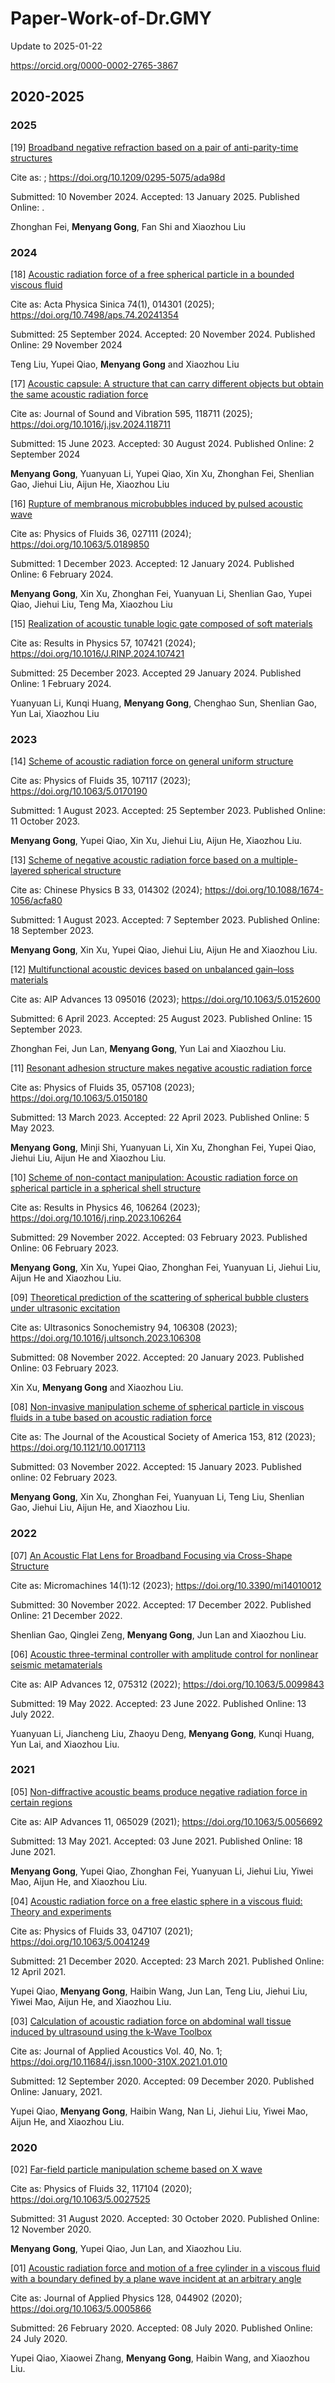 # Paper-Work-of-Dr.GMY

Update to 2025-01-22

https://orcid.org/0000-0002-2765-3867

## 2020-2025

### 2025
[19] [Broadband negative refraction based on a pair of anti-parity-time structures](https://doi.org/10.1209/0295-5075/ada98d)

Cite as: ; https://doi.org/10.1209/0295-5075/ada98d

Submitted: 10 November 2024. Accepted: 13 January 2025. Published Online: .

Zhonghan Fei, **Menyang Gong**, Fan Shi and Xiaozhou Liu

### 2024
[18] [Acoustic radiation force of a free spherical particle in a bounded viscous fluid](https://doi.org/10.7498/aps.74.20241354)

Cite as: Acta Physica Sinica 74(1), 014301 (2025); https://doi.org/10.7498/aps.74.20241354

Submitted: 25 September 2024. Accepted: 20 November 2024. Published Online: 29 November 2024

Teng Liu, Yupei Qiao, **Menyang Gong** and Xiaozhou Liu

[17] [Acoustic capsule: A structure that can carry different objects but obtain the same acoustic radiation force](https://doi.org/10.1016/j.jsv.2024.118711)

Cite as: Journal of Sound and Vibration 595, 118711 (2025); https://doi.org/10.1016/j.jsv.2024.118711

Submitted: 15 June 2023. Accepted: 30 August 2024. Published Online: 2 September 2024

**Menyang Gong**, Yuanyuan Li, Yupei Qiao, Xin Xu, Zhonghan Fei, Shenlian Gao, Jiehui Liu, Aijun He, Xiaozhou Liu

[16] [Rupture of membranous microbubbles induced by pulsed acoustic wave](https://doi.org/10.1063/5.0189850)

Cite as: Physics of Fluids 36, 027111 (2024); https://doi.org/10.1063/5.0189850

Submitted: 1 December 2023. Accepted: 12 January 2024. Published Online: 6 February 2024.

**Menyang Gong**, Xin Xu, Zhonghan Fei, Yuanyuan Li, Shenlian Gao, Yupei Qiao, Jiehui Liu, Teng Ma, Xiaozhou Liu

[15] [Realization of acoustic tunable logic gate composed of soft materials](https://doi.org/10.1016/J.RINP.2024.107421)

Cite as: Results in Physics 57, 107421 (2024); https://doi.org/10.1016/J.RINP.2024.107421

Submitted: 25 December 2023. Accepted 29 January 2024. Published Online: 1 February 2024.

Yuanyuan Li, Kunqi Huang, **Menyang Gong**, Chenghao Sun, Shenlian Gao, Yun Lai, Xiaozhou Liu

### 2023
[14] [Scheme of acoustic radiation force on general uniform structure](https://doi.org/10.1063/5.0170190)

Cite as: Physics of Fluids 35, 107117 (2023); https://doi.org/10.1063/5.0170190

Submitted: 1 August 2023. Accepted: 25 September 2023. Published Online: 11 October 2023.

**Menyang Gong**, Yupei Qiao, Xin Xu, Jiehui Liu, Aijun He, Xiaozhou Liu.

[13] [Scheme of negative acoustic radiation force based on a multiple-layered spherical structure](https://doi.org/10.1088/1674-1056/acfa80)

Cite as: Chinese Physics B 33, 014302 (2024); https://doi.org/10.1088/1674-1056/acfa80

Submitted: 1 August 2023. Accepted: 7 September 2023. Published Online: 18 September 2023.

**Menyang Gong**, Xin Xu, Yupei Qiao, Jiehui Liu, Aijun He and Xiaozhou Liu.

[12] [Multifunctional acoustic devices based on unbalanced gain–loss materials](https://doi.org/10.1063/5.0152600)

Cite as: AIP Advances 13 095016 (2023); https://doi.org/10.1063/5.0152600

Submitted: 6 April 2023. Accepted: 25 August 2023. Published Online: 15 September 2023.

Zhonghan Fei, Jun Lan, **Menyang Gong**, Yun Lai and Xiaozhou Liu.

[11] [Resonant adhesion structure makes negative acoustic radiation force](https://doi.org/10.1063/5.0150180)

Cite as: Physics of Fluids 35, 057108 (2023); https://doi.org/10.1063/5.0150180

Submitted: 13 March 2023. Accepted: 22 April 2023. Published Online: 5 May 2023.

**Menyang Gong**, Minji Shi, Yuanyuan Li, Xin Xu, Zhonghan Fei, Yupei Qiao, Jiehui Liu, Aijun He and Xiaozhou Liu.

[10] [Scheme of non-contact manipulation: Acoustic radiation force on spherical particle in a spherical shell structure](https://doi.org/10.1016/j.rinp.2023.106264)

Cite as: Results in Physics 46, 106264 (2023); https://doi.org/10.1016/j.rinp.2023.106264

Submitted: 29 November 2022. Accepted: 03 February 2023. Published Online: 06 February 2023.

**Menyang Gong**, Xin Xu, Yupei Qiao, Zhonghan Fei, Yuanyuan Li, Jiehui Liu, Aijun He and Xiaozhou Liu.

[09] [Theoretical prediction of the scattering of spherical bubble clusters under ultrasonic excitation](https://doi.org/10.1016/j.ultsonch.2023.106308)

Cite as: Ultrasonics Sonochemistry 94, 106308 (2023); https://doi.org/10.1016/j.ultsonch.2023.106308

Submitted: 08 November 2022. Accepted: 20 January 2023. Published Online: 03 February 2023.

Xin Xu, **Menyang Gong** and Xiaozhou Liu.

[08] [Non-invasive manipulation scheme of spherical particle in viscous fluids in a tube based on acoustic radiation force](https://doi.org/10.1121/10.0017113)

Cite as: The Journal of the Acoustical Society of America 153, 812 (2023); https://doi.org/10.1121/10.0017113

Submitted: 03 November 2022. Accepted: 15 January 2023. Published online: 02 February 2023.

**Menyang Gong**, Xin Xu, Zhonghan Fei, Yuanyuan Li, Teng Liu, Shenlian Gao, Jiehui Liu, Aijun He, and Xiaozhou Liu.

### 2022
[07] [An Acoustic Flat Lens for Broadband Focusing via Cross-Shape Structure](https://doi.org/10.3390/mi14010012)

Cite as: Micromachines 14(1):12 (2023); https://doi.org/10.3390/mi14010012

Submitted: 30 November 2022. Accepted: 17 December 2022. Published Online: 21 December 2022.

Shenlian Gao, Qinglei Zeng, **Menyang Gong**, Jun Lan and Xiaozhou Liu.

[06] [Acoustic three-terminal controller with amplitude control for nonlinear seismic metamaterials](https://doi.org/10.1063/5.0099843)

Cite as: AIP Advances 12, 075312 (2022); https://doi.org/10.1063/5.0099843

Submitted: 19 May 2022. Accepted: 23 June 2022. Published Online: 13 July 2022.

Yuanyuan Li, Jiancheng Liu, Zhaoyu Deng, **Menyang Gong**, Kunqi Huang, Yun Lai, and Xiaozhou Liu.

### 2021
[05] [Non-diffractive acoustic beams produce negative radiation force in certain regions](https://doi.org/10.1063/5.0056692)

Cite as: AIP Advances 11, 065029 (2021); https://doi.org/10.1063/5.0056692

Submitted: 13 May 2021. Accepted: 03 June 2021. Published Online: 18 June 2021.

**Menyang Gong**, Yupei Qiao, Zhonghan Fei, Yuanyuan Li, Jiehui Liu, Yiwei Mao, Aijun He, and Xiaozhou Liu.

[04] [Acoustic radiation force on a free elastic sphere in a viscous fluid: Theory and experiments](https://doi.org/10.1063/5.0041249)

Cite as: Physics of Fluids 33, 047107 (2021); https://doi.org/10.1063/5.0041249

Submitted: 21 December 2020. Accepted: 23 March 2021. Published Online: 12 April 2021.

Yupei Qiao, **Menyang Gong**, Haibin Wang, Jun Lan, Teng Liu, Jiehui Liu, Yiwei Mao, Aijun He, and Xiaozhou Liu.

[03] [Calculation of acoustic radiation force on abdominal wall tissue induced by ultrasound using the k-Wave Toolbox](https://doi.org/10.11684/j.issn.1000-310X.2021.01.010)

Cite as: Journal of Applied Acoustics Vol. 40, No. 1;  https://doi.org/10.11684/j.issn.1000-310X.2021.01.010

Submitted: 12 September 2020. Accepted: 09 December 2020. Published Online: January, 2021.

Yupei Qiao, **Menyang Gong**, Haibin Wang, Nan Li, Jiehui Liu, Yiwei Mao, Aijun He, and Xiaozhou Liu.

### 2020

[02] [Far-field particle manipulation scheme based on X wave](https://doi.org/10.1063/5.0027525)

Cite as: Physics of Fluids 32, 117104 (2020); https://doi.org/10.1063/5.0027525

Submitted: 31 August 2020. Accepted: 30 October 2020. Published Online: 12 November 2020.

**Menyang Gong**, Yupei Qiao, Jun Lan, and Xiaozhou Liu.

[01] [Acoustic radiation force and motion of a free cylinder in a viscous fluid with a boundary defined by a plane wave incident at an arbitrary angle](https://doi.org/10.1063/5.0005866)

Cite as: Journal of Applied Physics 128, 044902 (2020); https://doi.org/10.1063/5.0005866

Submitted: 26 February 2020. Accepted: 08 July 2020. Published Online: 24 July 2020.

Yupei Qiao, Xiaowei Zhang, **Menyang Gong**, Haibin Wang, and Xiaozhou Liu.
